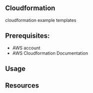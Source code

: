 ## Cloudformation 
cloudformation example templates

 ## Prerequisites:
   - AWS account
   - AWS Cloudformation Documentation

## Usage

## Resources
